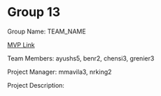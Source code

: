# Group 13
Group Name: TEAM_NAME

[MVP Link](http://cs196.cs.illinois.edu)

Team Members: ayushs5, benr2, chensi3, grenier3

Project Manager: mmavila3, nrking2

Project Description: 
